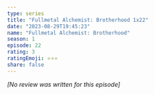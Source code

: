 ```yaml
---
type: series
title: "Fullmetal Alchemist: Brotherhood 1x22"
date: "2023-08-29T19:45:23"
name: "Fullmetal Alchemist: Brotherhood"
season: 1
episode: 22
rating: 3
ratingEmoji: ⭐️⭐️⭐️
share: false
---
```


_[No review was written for this episode]_
